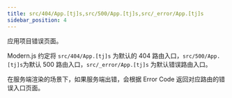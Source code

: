 ```yaml
---
title: src/404/App.[tj]s,src/500/App.[tj]s,src/_error/App.[tj]s
sidebar_position: 4
---
```


应用项目错误页面。

Modern.js 约定将 `src/404/App.[tj]s` 为默认的 404 路由入口，`src/500/App.[tj]s`为默认 500 路由入口，`src/_error/App.[tj]s` 为默认错误路由入口。

在服务端渲染的场景下，如果服务端出错，会根据 Error Code 返回对应路由的错误入口页面。
